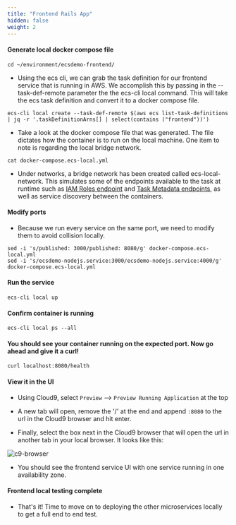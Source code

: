 ```yaml
---
title: "Frontend Rails App"
hidden: false
weight: 2
---
```


#### Generate local docker compose file

```
cd ~/environment/ecsdemo-frontend/
```
- Using the ecs cli, we can grab the task definition for our frontend service that is running in AWS. We accomplish this by passing in the --task-def-remote parameter the the ecs-cli local command. This will take the ecs task definition and convert it to a docker compose file.

```
ecs-cli local create --task-def-remote $(aws ecs list-task-definitions | jq -r '.taskDefinitionArns[] | select(contains ("frontend"))')
```

- Take a look at the docker compose file that was generated. The file dictates how the container is to run on the local machine. One item to note is regarding the local bridge network.

```
cat docker-compose.ecs-local.yml
```

- Under networks, a bridge network has been created called ecs-local-network. This simulates some of the endpoints available to the task at runtime such as [IAM Roles endpoint](https://docs.aws.amazon.com/AmazonECS/latest/developerguide/task-iam-roles.html) and [Task Metadata endpoints](https://docs.aws.amazon.com/AmazonECS/latest/developerguide/task-metadata-endpoint.html), as well as service discovery between the containers.


#### Modify ports 

- Because we run every service on the same port, we need to modify them to avoid collision locally.

```
sed -i 's/published: 3000/published: 8080/g' docker-compose.ecs-local.yml
sed -i 's/ecsdemo-nodejs.service:3000/ecsdemo-nodejs.service:4000/g' docker-compose.ecs-local.yml
```

#### Run the service

```
ecs-cli local up
```

#### Confirm container is running

```
ecs-cli local ps --all
```

#### You should see your container running on the expected port. Now go ahead and give it a curl!

```
curl localhost:8080/health
```

#### View it in the UI

- Using Cloud9, select `Preview` --> `Preview Running Application` at the top

- A new tab will open, remove the '/' at the end and append `:8080` to the url in the Cloud9 browser and hit enter.

- Finally, select the box next in the Cloud9 browser that will open the url in another tab in your local browser. It looks like this:

![c9-browser](/images/c9-local-2.png)

- You should see the frontend service UI with one service running in one availability zone.

#### Frontend local testing complete

- That's it! Time to move on to deploying the other microservices locally to get a full end to end test.
